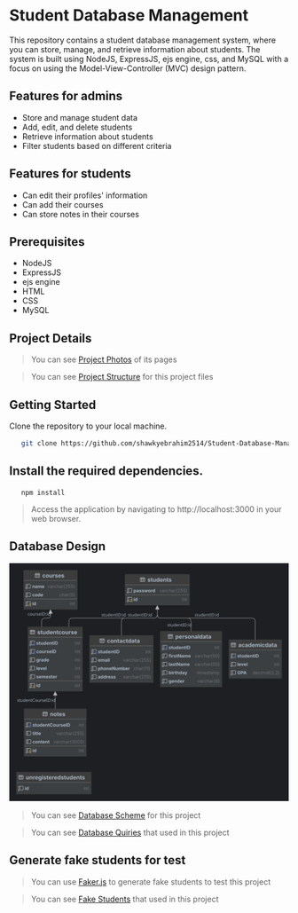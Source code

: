 # Student Database Management
This repository contains a student database management system, where you can store, manage, and retrieve information about students.
The system is built using NodeJS, ExpressJS, ejs engine, css, and MySQL with a focus on using the Model-View-Controller (MVC) design pattern.

## Features for admins
* Store and manage student data
* Add, edit, and delete students
* Retrieve information about students
* Filter students based on different criteria

## Features for students
* Can edit their profiles' information
* Can add their courses
* Can store notes in their courses

## Prerequisites
* NodeJS
* ExpressJS
* ejs engine
* HTML
* CSS
* MySQL

## Project Details
> You can see <a href="./project details/Student Database Management - Photos.pdf">Project Photos</a> of its pages

> You can see <a href="./project details/project structure.md">Project Structure</a> for this project files

## Getting Started
Clone the repository to your local machine.
```bash
   git clone https://github.com/shawkyebrahim2514/Student-Database-Management
```

## Install the required dependencies.
```
   npm install
```

> Access the application by navigating to http://localhost:3000 in your web browser.

## Database Design
<img src="./Database Design/database diagram.svg">

> You can see <a href="./Database Design/database scheme.sql">Database Scheme</a> for this project

> You can see <a href="./Database Design/database queries.sql">Database Quiries</a> that used in this project

## Generate fake students for test
> You can use <a href="./Generate Fake Students">Faker.js</a> to generate fake students to test this project

> You can see <a href="./Database Design/view of students.md">Fake Students</a> that used in this project
